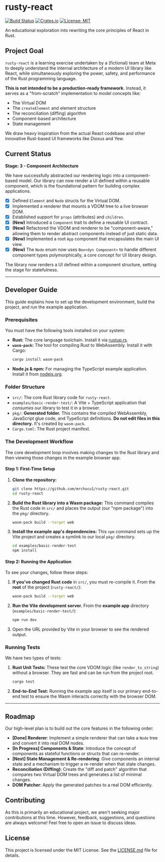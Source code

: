 # rusty-react

[![Build Status](https://img.shields.io/badge/build-passing-brightgreen)](https://github.com/mrchucu1/rusty-react)
[![Crates.io](https://img.shields.io/crates/v/rusty-react.svg?label=version)](https://crates.io/crates/rusty-react)
[![License: MIT](https://img.shields.io/badge/License-MIT-yellow.svg)](https://opensource.org/licenses/MIT)

An educational exploration into rewriting the core principles of React in Rust.

## Project Goal

`rusty-react` is a learning exercise undertaken by a (fictional) team at Meta to deeply understand the internal architecture of a modern UI library like React, while simultaneously exploring the power, safety, and performance of the Rust programming language.

**This is not intended to be a production-ready framework.** Instead, it serves as a "from-scratch" implementation to model concepts like:

- The Virtual DOM
- The `createElement` and element structure
- The reconciliation (diffing) algorithm
- Component-based architecture
- State management

We draw heavy inspiration from the actual React codebase and other innovative Rust-based UI frameworks like Dioxus and Yew.

## Current Status

**Stage: 3 - Component Architecture**

We have successfully abstracted our rendering logic into a component-based model. Our library can now render a UI defined within a reusable component, which is the foundational pattern for building complex applications.

- [x] Defined `Element` and `Node` structs for the Virtual DOM.
- [x] Implemented a renderer that mounts a VDOM tree to a live browser DOM.
- [x] Established support for `props` (attributes) and `children`.
- [x] **(New)** Introduced a `Component` trait to define a reusable UI contract.
- [x] **(New)** Refactored the VDOM and renderer to be "component-aware," allowing them to render abstract components instead of just static data.
- [x] **(New)** Implemented a root `App` component that encapsulates the main UI view.
- [x] **(New)** The `Node` enum now uses `Box<dyn Component>` to handle different component types polymorphically, a core concept for UI library design.

The library now renders a UI defined within a component structure, setting the stage for statefulness.

---

## Developer Guide

This guide explains how to set up the development environment, build the project, and run the example application.

### Prerequisites

You must have the following tools installed on your system:
- **Rust:** The core language toolchain. Install it via [rustup.rs](https://rustup.rs/).
- **`wasm-pack`:** The tool for compiling Rust to WebAssembly. Install it with Cargo:
  ```bash
  cargo install wasm-pack
  ```
- **Node.js & npm:** For managing the TypeScript example application. Install it from [nodejs.org](https://nodejs.org/).

### Folder Structure

- `src/`: The core Rust library code for `rusty-react`.
- `examples/basic-render-test/`: A Vite + TypeScript application that *consumes* our library to test it in a browser.
- `pkg/`: **Generated folder.** This contains the compiled WebAssembly, JavaScript glue code, and TypeScript definitions. **Do not edit files in this directory.** It's created by `wasm-pack`.
- `Cargo.toml`: The Rust project manifest.

### The Development Workflow

The core development loop involves making changes to the Rust library and then viewing those changes in the example browser app.

#### **Step 1: First-Time Setup**

1.  **Clone the repository:**
    ```bash
    git clone https://github.com/mrchucu1/rusty-react.git
    cd rusty-react
    ```
2.  **Build the Rust library into a Wasm package:**
    This command compiles the Rust code in `src/` and places the output (our "npm package") into the `pkg/` directory.
    ```bash
    wasm-pack build --target web
    ```
3.  **Install the example app's dependencies:**
    This `npm` command sets up the Vite project and creates a symlink to our local `pkg/` directory.
    ```bash
    cd examples/basic-render-test
    npm install
    ```

#### **Step 2: Running the Application**

To see your changes, follow these steps:

1.  **If you've changed Rust code** in `src/`, you must re-compile it. From the **root** of the project (`rusty-react/`):
    ```bash
    wasm-pack build --target web
    ```
2.  **Run the Vite development server.** From the **example app** directory (`examples/basic-render-test/`):
    ```bash
    npm run dev
    ```
3.  Open the URL provided by Vite in your browser to see the rendered output.

### Running Tests

We have two types of tests:

1.  **Rust Unit Tests:** These test the core VDOM logic (like `render_to_string`) without a browser. They are fast and can be run from the project root.
    ```bash
    cargo test
    ```
2.  **End-to-End Test:** Running the example app itself is our primary end-to-end test to ensure the Wasm interacts correctly with the browser DOM.

---

## Roadmap

Our high-level plan is to build out the core features in the following order:

-   **[Done] Renderer**: Implement a simple renderer that can take a `Node` tree and convert it into real DOM nodes.
-   **[In Progress] Components & State**: Introduce the concept of components as stateful functions or structs that can re-render.
-   **[Next] State Management & Re-rendering**: Give components an internal state and a mechanism to trigger a re-render when that state changes.
-   **Reconciliation (Diffing)**: Create the "diff and patch" algorithm that compares two Virtual DOM trees and generates a list of minimal changes.
-   **DOM Patcher**: Apply the generated patches to a real DOM efficiently.


## Contributing

As this is primarily an educational project, we aren't seeking major contributions at this time. However, feedback, suggestions, and questions are always welcome! Feel free to open an issue to discuss ideas.

## License

This project is licensed under the MIT License. See the [LICENSE.md](LICENSE.md) file for details.
